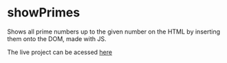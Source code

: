# showPrimes
 Shows all prime numbers up to the given number on the HTML by inserting them onto the DOM, made with JS.
 
The live project can be acessed [here](https://miautoofu.github.io/showPrimes/)
